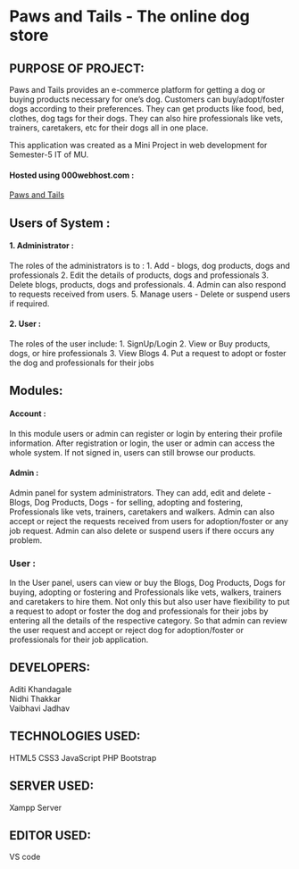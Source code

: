 # Paws and Tails - The online dog store

## PURPOSE OF PROJECT:

Paws and Tails provides an e-commerce platform for getting a dog or buying products necessary for one’s dog. Customers can buy/adopt/foster dogs according to their preferences. They can get products like food, bed, clothes, dog tags for their dogs. They can also hire professionals like vets, trainers, caretakers, etc for their dogs all in one place.

This application was created as a Mini Project in web development for Semester-5 IT of MU.

#### Hosted using 000webhost.com :

<a href="http://pawsandtailsproject.000webhostapp.com/" target="_blank">Paws and Tails</a>

## Users of System :

#### 1. Administrator :

The roles of the administrators is to : 1. Add - blogs, dog products, dogs and professionals 2. Edit the details of products, dogs and professionals 3. Delete blogs, products, dogs and professionals. 4. Admin can also respond to requests received from users. 5. Manage users - Delete or suspend users if required.

#### 2. User :

The roles of the user include: 1. SignUp/Login 2. View or Buy products, dogs, or hire professionals 3. View Blogs 4. Put a request to adopt or foster the dog and professionals for their jobs

## Modules:

#### Account :

In this module users or admin can register or login by entering their profile information. After registration or login, the user or admin can access the whole system. If not signed in, users can still browse our products.

#### Admin :

Admin panel for system administrators. They can add, edit and delete - Blogs, Dog Products, Dogs - for selling, adopting and fostering, Professionals like vets, trainers, caretakers and walkers. Admin can also accept or reject the requests received from users for adoption/foster or any job request. Admin can also delete or suspend users if there occurs any problem.

### User :

In the User panel, users can view or buy the Blogs, Dog Products, Dogs for buying, adopting or fostering and Professionals like vets, walkers, trainers and caretakers to hire them. Not only this but also user have flexibility to put a request to adopt or foster the dog and professionals for their jobs by entering all the details of the respective category. So that admin can review the user request and accept or reject dog for adoption/foster or professionals for their job application.

## DEVELOPERS:

Aditi Khandagale <br>
Nidhi Thakkar <br>
Vaibhavi Jadhav

## TECHNOLOGIES USED:

HTML5 CSS3 JavaScript PHP Bootstrap

## SERVER USED:

Xampp Server

## EDITOR USED:

VS code
